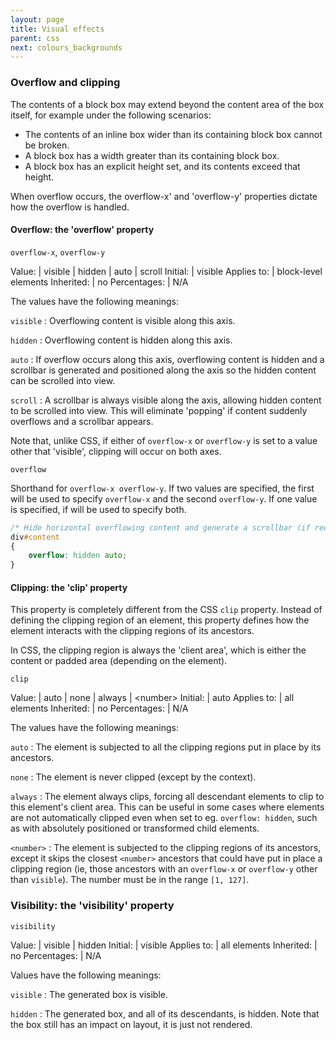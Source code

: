 ```yaml
---
layout: page
title: Visual effects
parent: css
next: colours_backgrounds
---
```


### Overflow and clipping

The contents of a block box may extend beyond the content area of the box itself, for example under the following scenarios:

* The contents of an inline box wider than its containing block box cannot be broken.
* A block box has a width greater than its containing block box.
* A block box has an explicit height set, and its contents exceed that height. 

When overflow occurs, the overflow-x' and 'overflow-y' properties dictate how the overflow is handled.

#### Overflow: the 'overflow' property


`overflow-x`, `overflow-y`

Value: | visible \| hidden \| auto \| scroll
Initial: | visible
Applies to: | block-level elements
Inherited: | no
Percentages: | N/A

The values have the following meanings:

`visible`
: Overflowing content is visible along this axis.

`hidden`
: Overflowing content is hidden along this axis.

`auto`
: If overflow occurs along this axis, overflowing content is hidden and a scrollbar is generated and positioned along the axis so the hidden content can be scrolled into view. 

`scroll`
: A scrollbar is always visible along the axis, allowing hidden content to be scrolled into view. This will eliminate 'popping' if content suddenly overflows and a scrollbar appears. 

Note that, unlike CSS, if either of `overflow-x` or `overflow-y` is set to a value other that 'visible', clipping will occur on both axes.

`overflow`

Shorthand for `overflow-x overflow-y`. If two values are specified, the first will be used to specify `overflow-x` and the second `overflow-y`. If one value is specified, if will be used to specify both.

```css
/* Hide horizontal overflowing content and generate a scrollbar (if required) along the vertical axis. */
div#content
{
	overflow: hidden auto;
}
```

#### Clipping: the 'clip' property


This property is completely different from the CSS `clip` property. Instead of defining the clipping region of an element, this property defines how the element interacts with the clipping regions of its ancestors.

In CSS, the clipping region is always the 'client area', which is either the content or padded area (depending on the element).

`clip`

Value: | auto \| none \| always \| \<number\>
Initial: | auto
Applies to: | all elements
Inherited: | no
Percentages: | N/A

The values have the following meanings:

`auto`
: The element is subjected to all the clipping regions put in place by its ancestors. 

`none`
: The element is never clipped (except by the context). 

`always`
: The element always clips, forcing all descendant elements to clip to this element's client area. This can be useful in some cases where elements are not automatically clipped even when set to eg. `overflow: hidden`, such as with absolutely positioned or transformed child elements.

`<number>`
: The element is subjected to the clipping regions of its ancestors, except it skips the closest `<number>` ancestors that could have put in place a clipping region (ie, those ancestors with an `overflow-x` or `overflow-y` other than `visible`). The number must be in the range `[1, 127]`.

### Visibility: the 'visibility' property


`visibility`

Value: | visible \| hidden
Initial: | visible
Applies to: | all elements
Inherited: | no
Percentages: | N/A

Values have the following meanings:

`visible`
: The generated box is visible. 

`hidden`
: The generated box, and all of its descendants, is hidden. Note that the box still has an impact on layout, it is just not rendered. 